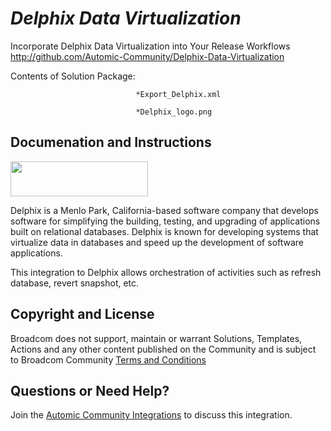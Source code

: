 *Delphix Data Virtualization*
=============


Incorporate Delphix Data Virtualization into Your Release Workflows
http://github.com/Automic-Community/Delphix-Data-Virtualization

<!-- List of attached files -->
Contents of Solution Package:

						
								*Export_Delphix.xml
								
								*Delphix_logo.png
								
						


Documenation and Instructions
---

<p><img src="https://448bb31d92917ba3390f-4a8f48d20b0d8c78b979208d38d37653.ssl.cf1.rackcdn.com/703/screenshots/Delphix_logo.png" alt="" width="220" height="56" /></p>
<p>Delphix is a Menlo Park, California-based software company that develops software for simplifying the building, testing, and upgrading of applications built on relational databases. Delphix is known for developing systems that virtualize data in databases and speed up the development of software applications.</p>
<p>This integration to Delphix allows orchestration of activities such as refresh database, revert snapshot, etc.</p>

Copyright and License
---

Broadcom does not support, maintain or warrant Solutions, Templates, Actions and any other content published on the Community and is subject to Broadcom Community [Terms and Conditions](https://community.broadcom.com/termsandconditions)


Questions or Need Help? 
---
Join the [Automic Community Integrations](https://community.broadcom.com/communities/community-home?CommunityKey=83e49dd4-b93e-464a-a343-2bb1e51c13ec) to discuss this integration.
